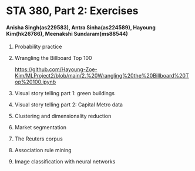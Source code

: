 # STA 380, Part 2: Exercises 
#### Anisha Singh(as229583), Antra Sinha(as224589), Hayoung Kim(hk26786), Meenakshi Sundaram(ms88544)


1. Probability practice

2. Wrangling the Billboard Top 100

   https://github.com/Hayoung-Zoe-Kim/MLProject2/blob/main/2.%20Wrangling%20the%20Billboard%20Top%20100.ipynb

4. Visual story telling part 1: green buildings

5. Visual story telling part 2: Capital Metro data

6. Clustering and dimensionality reduction

7. Market segmentation

8. The Reuters corpus

9. Association rule mining

10. Image classification with neural networks
